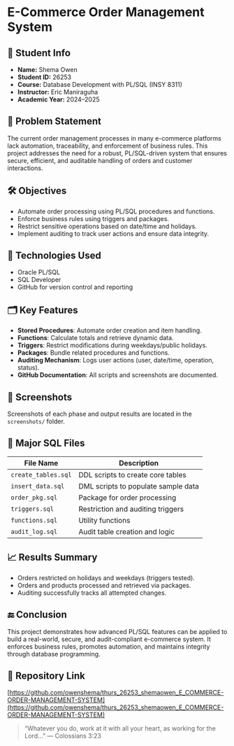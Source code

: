 
# E-Commerce Order Management System

## 👤 Student Info
- **Name:** Shema Owen  
- **Student ID:** 26253  
- **Course:** Database Development with PL/SQL (INSY 8311)  
- **Instructor:** Eric Maniraguha  
- **Academic Year:** 2024–2025  

## 📌 Problem Statement
The current order management processes in many e-commerce platforms lack automation, traceability, and enforcement of business rules. This project addresses the need for a robust, PL/SQL-driven system that ensures secure, efficient, and auditable handling of orders and customer interactions.

## 🛠️ Objectives
- Automate order processing using PL/SQL procedures and functions.
- Enforce business rules using triggers and packages.
- Restrict sensitive operations based on date/time and holidays.
- Implement auditing to track user actions and ensure data integrity.

## 🧱 Technologies Used
- Oracle PL/SQL
- SQL Developer
- GitHub for version control and reporting

## 🗂️ Key Features
- **Stored Procedures**: Automate order creation and item handling.
- **Functions**: Calculate totals and retrieve dynamic data.
- **Triggers**: Restrict modifications during weekdays/public holidays.
- **Packages**: Bundle related procedures and functions.
- **Auditing Mechanism**: Logs user actions (user, date/time, operation, status).
- **GitHub Documentation**: All scripts and screenshots are documented.

## 📸 Screenshots
Screenshots of each phase and output results are located in the `screenshots/` folder.

## 📄 Major SQL Files
| File Name | Description |
|-----------|-------------|
| `create_tables.sql` | DDL scripts to create core tables |
| `insert_data.sql` | DML scripts to populate sample data |
| `order_pkg.sql` | Package for order processing |
| `triggers.sql` | Restriction and auditing triggers |
| `functions.sql` | Utility functions |
| `audit_log.sql` | Audit table creation and logic |

## 📈 Results Summary
- Orders restricted on holidays and weekdays (triggers tested).
- Orders and products processed and retrieved via packages.
- Auditing successfully tracks all attempted changes.

## 🔚 Conclusion
This project demonstrates how advanced PL/SQL features can be applied to build a real-world, secure, and audit-compliant e-commerce system. It enforces business rules, promotes automation, and maintains integrity through database programming.

## 🔗 Repository Link
[https://github.com/owenshema/thurs_26253_shemaowen_E_COMMERCE-ORDER-MANAGEMENT-SYSTEM](https://github.com/owenshema/thurs_26253_shemaowen_E_COMMERCE-ORDER-MANAGEMENT-SYSTEM)

> “Whatever you do, work at it with all your heart, as working for the Lord...” — Colossians 3:23

